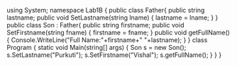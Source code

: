 using System;
namespace Lab1B
{
public class Father{
public string lastname;
public void SetLastname(string lname) {
lastname = lname;
} }
public class Son : Father{
public string firstname;
public void SetFirstname(string fname) {
firstname = fname;
}
public void getFullName()
{
Console.WriteLine("Full Name:"+firstname+" "+lastname);
} }
class Program
{
static void Main(string[] args)
{
Son s = new Son();
s.SetLastname("Purkuti");
s.SetFirstname("Vishal");
s.getFullName();
} } }
